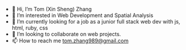 - 👋 Hi, I’m Tom (Xin Sheng) Zhang
- 👀 I’m interested in Web Development and Spatial Analysis
- 🌱 I’m currently looking for a job as a junior full stack web dev with js, html, ruby, css
- 💞️ I’m looking to collaborate on web projects.
- 📫 How to reach me tom.zhang989@gmail.com

<!---
tomthebarbarian/tomthebarbarian is a ✨ special ✨ repository because its `README.md` (this file) appears on your GitHub profile.
You can click the Preview link to take a look at your changes.
--->
